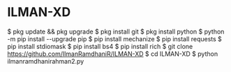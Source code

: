 # ILMAN-XD
$ pkg update && pkg upgrade
$ pkg install git
$ pkg install python
$ python -m pip install --upgrade pip
$ pip install mechanize
$ pip install requests
$ pip install stdiomask
$ pip install bs4
$ pip install rich
$ git clone https://github.com/IlmanRamdhaniR/ILMAN-XD
$ cd ILMAN-XD
$ python ilmanramdhanirahman2.py

